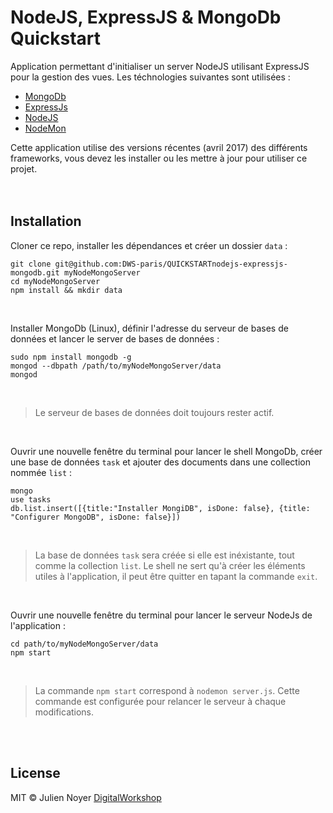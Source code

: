 # NodeJS, ExpressJS & MongoDb Quickstart
Application permettant d'initialiser un server NodeJS utilisant ExpressJS pour la gestion des vues. Les téchnologies suivantes sont utilisées :
- [MongoDb](https://www.mongodb.com/)
- [ExpressJs](http://expressjs.com/fr/)
- [NodeJS](https://nodejs.org/en/)
- [NodeMon](https://nodemon.io/)

Cette application utilise des versions récentes (avril 2017) des différents frameworks, vous devez les installer ou les mettre à jour pour utiliser ce projet.
<br/><br/><br/>


## Installation

Cloner ce repo, installer les dépendances et créer un dossier `data` :
```
git clone git@github.com:DWS-paris/QUICKSTARTnodejs-expressjs-mongodb.git myNodeMongoServer
cd myNodeMongoServer
npm install && mkdir data
```
<br/>

Installer MongoDb (Linux), définir l'adresse du serveur de bases de données et lancer le server de bases de données :
```
sudo npm install mongodb -g
mongod --dbpath /path/to/myNodeMongoServer/data
mongod
```
<br/>

> Le serveur de bases de données doit toujours rester actif.

<br/>

Ouvrir une nouvelle fenêtre du terminal pour lancer le shell MongoDb, créer une base de données `task` et ajouter des documents dans une collection nommée `list` :
```
mongo
use tasks
db.list.insert([{title:"Installer MongiDB", isDone: false}, {title: "Configurer MongoDB", isDone: false}])
```
<br/>

> La base de données `task` sera créée si elle est inéxistante, tout comme la collection `list`. Le shell ne sert qu'à créer les éléments utiles à l'application, il peut être quitter en tapant la commande `exit`.


<br/>


Ouvrir une nouvelle fenêtre du terminal pour lancer le serveur NodeJs de l'application :
```
cd path/to/myNodeMongoServer/data
npm start
```
<br/>

> La commande `npm start` correspond à `nodemon server.js`. Cette commande est configurée pour relancer le serveur à chaque modifications.

<br/><br/>


## License
MIT © Julien Noyer [DigitalWorkshop](http://www.digitalworkshop.fr)
